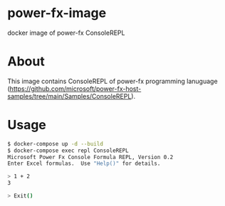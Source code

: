 # power-fx-image
docker image of power-fx ConsoleREPL

# About

This image contains ConsoleREPL of power-fx programming lanuguage (https://github.com/microsoft/power-fx-host-samples/tree/main/Samples/ConsoleREPL).

# Usage

```bash
$ docker-compose up -d --build
$ docker-compose exec repl ConsoleREPL
Microsoft Power Fx Console Formula REPL, Version 0.2
Enter Excel formulas.  Use "Help()" for details.

> 1 + 2
3

> Exit()
```
